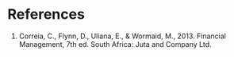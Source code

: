 
# References

[//]: # (Author&#40;s&#41; Last name, Initial&#40;s&#41;., Year. Title of Book, Edition. Place of publication: Publisher.)

1. Correia, C., Flynn, D., Uliana, E., & Wormaid, M., 2013. Financial Management, 7th ed. South Africa: Juta and Company Ltd.